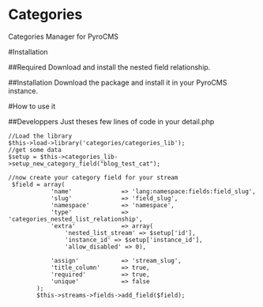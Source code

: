 Categories
==========

Categories Manager for PyroCMS

#Installation

##Required
Download and install the nested field relationship.

##Installation 
Download the package and install it in your PyroCMS instance.


#How to use it 

##Developpers
Just theses few lines of code in your detail.php

    //Load the library 
    $this->load->library('categories/categories_lib');
    //get some data
    $setup = $this->categories_lib->setup_new_category_field("blog_test_cat");
    
    //now create your category field for your stream
     $field = array(
                'name'              => 'lang:namespace:fields:field_slug',
                'slug'              => 'field_slug',
                'namespace'         => 'namespace',
                'type'              => 'categories_nested_list_relationship',
                'extra'             => array(
                    'nested_list_stream' => $setup['id'],
                    'instance_id' => $setup['instance_id'], 
                    'allow_disabled' => 0),
                
                'assign'            => 'stream_slug',
                'title_column'      => true,
                'required'          => true,
                'unique'            => false
            );
            $this->streams->fields->add_field($field);

    


